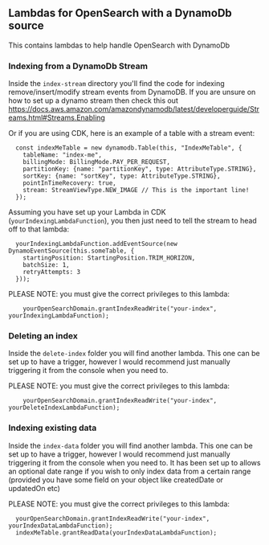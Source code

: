 ## Lambdas for OpenSearch with a DynamoDb source

This contains lambdas to help handle OpenSearch with DynamoDb

### Indexing from a DynamoDb Stream

Inside the `index-stream` directory you'll find the code for indexing remove/insert/modify stream events from DynamoDB.
If you are unsure on how to set up a dynamo stream then check this out
https://docs.aws.amazon.com/amazondynamodb/latest/developerguide/Streams.html#Streams.Enabling

Or if you are using CDK, here is an example of a table with a stream event:

```
  const indexMeTable = new dynamodb.Table(this, "IndexMeTable", {
    tableName: "index-me",
    billingMode: BillingMode.PAY_PER_REQUEST,
    partitionKey: {name: "partitionKey", type: AttributeType.STRING},
    sortKey: {name: "sortKey", type: AttributeType.STRING},
    pointInTimeRecovery: true,
    stream: StreamViewType.NEW_IMAGE // This is the important line!
  });
```

Assuming you have set up your Lambda in CDK (`yourIndexingLambdaFunction`), you then just need to tell the stream to head off to that lambda:

```
  yourIndexingLambdaFunction.addEventSource(new DynamoEventSource(this.someTable, {
    startingPosition: StartingPosition.TRIM_HORIZON,
    batchSize: 1,
    retryAttempts: 3
  }));
```
PLEASE NOTE: you must give the correct privileges to this lambda:
```
    yourOpenSearchDomain.grantIndexReadWrite("your-index", yourIndexingLambdaFunction);
```

### Deleting an index

Inside the `delete-index` folder you will find another lambda. This one can be set up to have a trigger, however I would
recommend just manually triggering it from the console when you need to.

PLEASE NOTE: you must give the correct privileges to this lambda:
```
    yourOpenSearchDomain.grantIndexReadWrite("your-index", yourDeleteIndexLambdaFunction);
```

### Indexing existing data

Inside the `index-data` folder you will find another lambda. This one can be set up to have a trigger, however I would
recommend just manually triggering it from the console when you need to. It has been set up to allows an optional date
range if you wish to only index data from a certain range (provided you have some field on your object like createdDate
or updatedOn etc)

PLEASE NOTE: you must give the correct privileges to this lambda:
```
  yourOpenSearchDomain.grantIndexReadWrite("your-index", yourIndexDataLambdaFunction);
  indexMeTable.grantReadData(yourIndexDataLambdaFunction);
```
